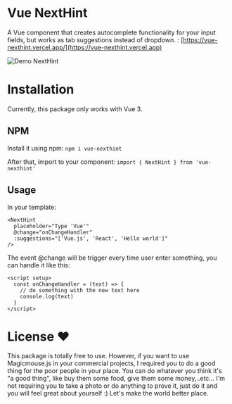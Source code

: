 # Vue NextHint

A Vue component that creates autocomplete functionality for your input fields, but works as tab suggestions instead of dropdown. : [https://vue-nexthint.vercel.app/](https://vue-nexthint.vercel.app)

![Demo NextHint](https://res.cloudinary.com/veseylab/image/upload/v1708086865/nexthint/wuotjrvsld7xya72qhij.gif)

# Installation
Currently, this package only works with Vue 3.

## NPM
Install it using npm: `npm i vue-nexthint`

After that, import to your component: `import { NextHint } from 'vue-nexthint'`

## Usage
In your template:
```
<NextHint
  placeholder="Type 'Vue'"
  @change="onChangeHandler"
  :suggestions="['Vue.js', 'React', 'Hello world']"
/>
```

The event @change will be trigger every time user enter something, you can handle it like this:
```
<script setup>
  const onChangeHandler = (text) => {
    // do something with the new text here
    console.log(text)
  }
</script>
```


# License ❤️
This package is totally free to use. However, if you want to use Magicmouse.js in your commercial projects, I required you to do a good thing for the poor people in your place. You can do whatever you think it's "a good thing", like buy them some food, give them some money,..etc... 
I'm not requiring you to take a photo or do anything to prove it, just do it and you will feel great about yourself :)
Let's make the world better place. 